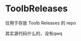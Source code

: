 # ToolbReleases
[download-url]: https://github.com/imgradeone/ToolbReleases/releases
仅用于存放 Toolb Releases 的 repo

其实源代码什么的，没有qwq
